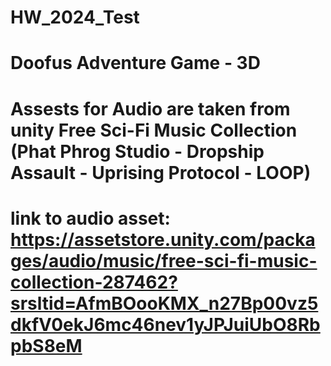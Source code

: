 # HW_2024_Test
# Doofus Adventure Game - 3D 
# Assests for Audio are taken from unity Free Sci-Fi Music Collection (Phat Phrog Studio - Dropship Assault - Uprising Protocol - LOOP)
# link to audio asset: https://assetstore.unity.com/packages/audio/music/free-sci-fi-music-collection-287462?srsltid=AfmBOooKMX_n27Bp00vz5dkfV0ekJ6mc46nev1yJPJuiUbO8RbpbS8eM


